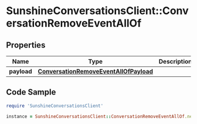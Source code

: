 # SunshineConversationsClient::ConversationRemoveEventAllOf

## Properties

Name | Type | Description | Notes
------------ | ------------- | ------------- | -------------
**payload** | [**ConversationRemoveEventAllOfPayload**](ConversationRemoveEventAllOfPayload.md) |  | [optional] 

## Code Sample

```ruby
require 'SunshineConversationsClient'

instance = SunshineConversationsClient::ConversationRemoveEventAllOf.new(payload: null)
```


